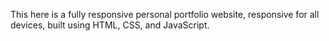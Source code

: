 This here is a fully responsive personal portfolio website, responsive for all devices, built using HTML, CSS, and JavaScript.